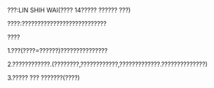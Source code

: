 ???:LIN SHIH WAI(???? 14????? ?????? ???)

????:???????????????????????????


????

1.???(????=??????)???????????????


2.????????????.(????????,????????????,?????????????.??????????????)

3.????? ??? ???????(????)